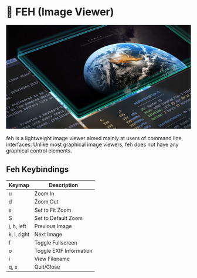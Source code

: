# 🌄 FEH (Image Viewer)

![feh Image Viewer](./.assets/feh.jpg)

feh is a lightweight image viewer aimed mainly at users of command line interfaces. Unlike most graphical image viewers, feh does not have any graphical control elements.

## Feh Keybindings

| Keymap      | Description             |
| ----------- | ----------------------- |
| u           | Zoom In                 |
| d           | Zoom Out                |
| s           | Set to Fit Zoom         |
| S           | Set to Default Zoom     |
| j, h, left  | Previous Image          |
| k, l, right | Next Image              |
| f           | Toggle Fullscreen       |
| o           | Toggle EXIF Information |
| i           | View Filename           |
| q, x        | Quit/Close              |

